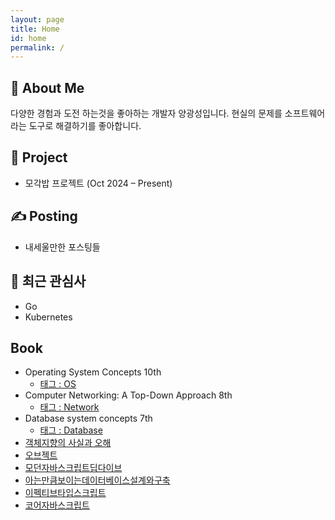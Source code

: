 ```yaml
---
layout: page
title: Home
id: home
permalink: /
---
```


## 👋 About Me

다양한 경험과 도전 하는것을 좋아하는 개발자 양광성입니다.
현실의 문제를 소프트웨어라는 도구로 해결하기를 좋아합니다.

## 🚀 Project

- 모각밥 프로젝트 (Oct 2024 – Present)

## ✍️ Posting

- 내세울만한 포스팅들

## 🤔 최근 관심사

- Go
- Kubernetes

## Book

- Operating System Concepts 10th
	- [태그 : OS](https://yokan.netlify.app/tags/os/)
- Computer Networking: A Top-Down Approach 8th
	- [태그 : Network](https://yokan.netlify.app/tags/network/)
- Database system concepts 7th
	- [태그 : Database](https://yokan.netlify.app/tags/database/)
- [객체지향의 사실과 오해](https://github.com/yanggwangseong/TIL/tree/main/%EB%8F%84%EC%84%9C/%EA%B0%9D%EC%B2%B4%EC%A7%80%ED%96%A5%EC%9D%98%20%EC%82%AC%EC%8B%A4%EA%B3%BC%20%EC%98%A4%ED%95%B4)
- [오브젝트](https://github.com/yanggwangseong/TIL/tree/main/%EB%8F%84%EC%84%9C/%EC%98%A4%EB%B8%8C%EC%A0%9D%ED%8A%B8)
- [모던자바스크립트딥다이브](<https://github.com/yanggwangseong/TIL/tree/be0100483d04651bd6ce97b3aa6236cb9f80560d/%EB%8F%84%EC%84%9C/%EB%AA%A8%EB%8D%98%20%EC%9E%90%EB%B0%94%EC%8A%A4%ED%81%AC%EB%A6%BD%ED%8A%B8%20%EB%94%A5%EB%8B%A4%EC%9D%B4%EB%B8%8C(Javascript%20DeepDive)>)
- [아는만큼보이는데이터베이스설계와구축](https://github.com/yanggwangseong/TIL/tree/main/%EB%8F%84%EC%84%9C/%EC%95%84%EB%8A%94%EB%A7%8C%ED%81%BC%EB%B3%B4%EC%9D%B4%EB%8A%94%EB%8D%B0%EC%9D%B4%ED%84%B0%EB%B2%A0%EC%9D%B4%EC%8A%A4%EC%84%A4%EA%B3%84%EC%99%80%EA%B5%AC%EC%B6%95)
- [이펙티브타입스크립트](https://github.com/yanggwangseong/TIL/tree/main/%EB%8F%84%EC%84%9C/%EC%9D%B4%ED%8E%99%ED%8B%B0%EB%B8%8C%20%ED%83%80%EC%9E%85%EC%8A%A4%ED%81%AC%EB%A6%BD%ED%8A%B8)
- [코어자바스크립트](https://github.com/yanggwangseong/TIL/blob/be0100483d04651bd6ce97b3aa6236cb9f80560d/%EB%8F%84%EC%84%9C/%EC%BD%94%EC%96%B4%EC%9E%90%EB%B0%94%EC%8A%A4%ED%81%AC%EB%A6%BD%ED%8A%B8/Chapter/1.%20%EB%8D%B0%EC%9D%B4%ED%84%B0%20%ED%83%80%EC%9E%85.md)
